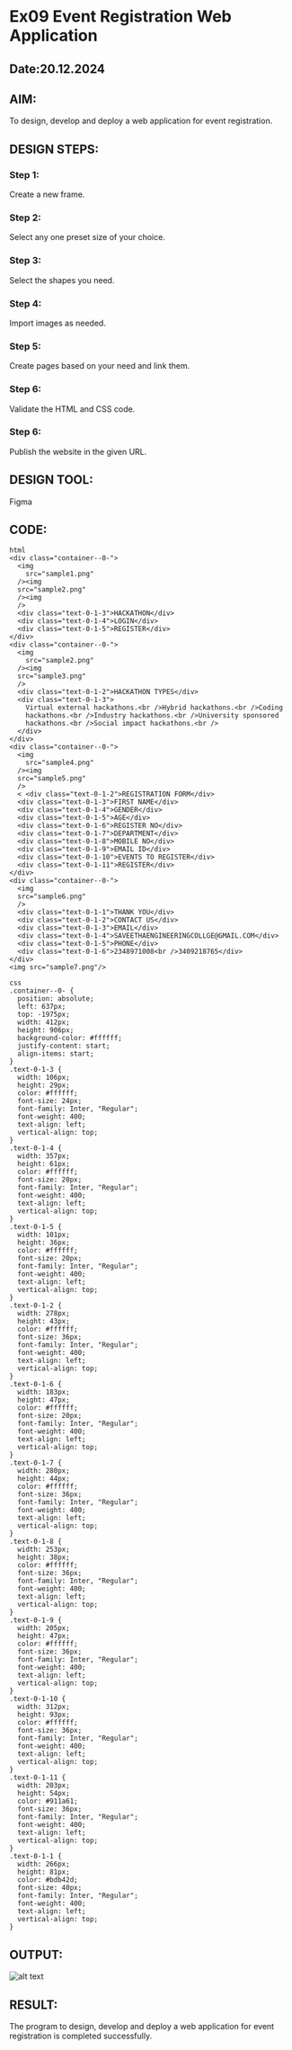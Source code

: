 # Ex09 Event Registration Web Application
## Date:20.12.2024

## AIM:
To design, develop and deploy a web application for event registration.

## DESIGN STEPS:

### Step 1:
Create a new frame.

### Step 2:
Select any one preset size of your choice.

### Step 3:
Select the shapes you need.

### Step 4:
Import images as needed.

### Step 5:
Create pages based on your need and link them.

### Step 6:

Validate the HTML and CSS code.

### Step 6:

Publish the website in the given URL.

## DESIGN TOOL:
Figma

## CODE:
```
html
<div class="container--0-">
  <img
    src="sample1.png"
  /><img
  src="sample2.png"
  /><img
  />
  <div class="text-0-1-3">HACKATHON</div>
  <div class="text-0-1-4">LOGIN</div>
  <div class="text-0-1-5">REGISTER</div>
</div>
<div class="container--0-">
  <img
    src="sample2.png"
  /><img
  src="sample3.png"
  />
  <div class="text-0-1-2">HACKATHON TYPES</div>
  <div class="text-0-1-3">
    Virtual external hackathons.<br />Hybrid hackathons.<br />Coding
    hackathons.<br />Industry hackathons.<br />University sponsored
    hackathons.<br />Social impact hackathons.<br />
  </div>
</div>
<div class="container--0-">
  <img
    src="sample4.png"
  /><img
  src="sample5.png"
  />
  < <div class="text-0-1-2">REGISTRATION FORM</div>
  <div class="text-0-1-3">FIRST NAME</div>
  <div class="text-0-1-4">GENDER</div>
  <div class="text-0-1-5">AGE</div>
  <div class="text-0-1-6">REGISTER NO</div>
  <div class="text-0-1-7">DEPARTMENT</div>
  <div class="text-0-1-8">MOBILE NO</div>
  <div class="text-0-1-9">EMAIL ID</div>
  <div class="text-0-1-10">EVENTS TO REGISTER</div>
  <div class="text-0-1-11">REGISTER</div>
</div>
<div class="container--0-">
  <img
  src="sample6.png"
  />
  <div class="text-0-1-1">THANK YOU</div>
  <div class="text-0-1-2">CONTACT US</div>
  <div class="text-0-1-3">EMAIL</div>
  <div class="text-0-1-4">SAVEETHAENGINEERINGCOLLGE@GMAIL.COM</div>
  <div class="text-0-1-5">PHONE</div>
  <div class="text-0-1-6">2348971008<br />3409218765</div>
</div>
<img src="sample7.png"/>

css
.container--0- {
  position: absolute;
  left: 637px;
  top: -1975px;
  width: 412px;
  height: 906px;
  background-color: #ffffff;
  justify-content: start;
  align-items: start;
}
.text-0-1-3 {
  width: 106px;
  height: 29px;
  color: #ffffff;
  font-size: 24px;
  font-family: Inter, "Regular";
  font-weight: 400;
  text-align: left;
  vertical-align: top;
}
.text-0-1-4 {
  width: 357px;
  height: 61px;
  color: #ffffff;
  font-size: 20px;
  font-family: Inter, "Regular";
  font-weight: 400;
  text-align: left;
  vertical-align: top;
}
.text-0-1-5 {
  width: 101px;
  height: 36px;
  color: #ffffff;
  font-size: 20px;
  font-family: Inter, "Regular";
  font-weight: 400;
  text-align: left;
  vertical-align: top;
}
.text-0-1-2 {
  width: 278px;
  height: 43px;
  color: #ffffff;
  font-size: 36px;
  font-family: Inter, "Regular";
  font-weight: 400;
  text-align: left;
  vertical-align: top;
}
.text-0-1-6 {
  width: 183px;
  height: 47px;
  color: #ffffff;
  font-size: 20px;
  font-family: Inter, "Regular";
  font-weight: 400;
  text-align: left;
  vertical-align: top;
}
.text-0-1-7 {
  width: 280px;
  height: 44px;
  color: #ffffff;
  font-size: 36px;
  font-family: Inter, "Regular";
  font-weight: 400;
  text-align: left;
  vertical-align: top;
}
.text-0-1-8 {
  width: 253px;
  height: 38px;
  color: #ffffff;
  font-size: 36px;
  font-family: Inter, "Regular";
  font-weight: 400;
  text-align: left;
  vertical-align: top;
}
.text-0-1-9 {
  width: 205px;
  height: 47px;
  color: #ffffff;
  font-size: 36px;
  font-family: Inter, "Regular";
  font-weight: 400;
  text-align: left;
  vertical-align: top;
}
.text-0-1-10 {
  width: 312px;
  height: 93px;
  color: #ffffff;
  font-size: 36px;
  font-family: Inter, "Regular";
  font-weight: 400;
  text-align: left;
  vertical-align: top;
}
.text-0-1-11 {
  width: 203px;
  height: 54px;
  color: #911a61;
  font-size: 36px;
  font-family: Inter, "Regular";
  font-weight: 400;
  text-align: left;
  vertical-align: top;
}
.text-0-1-1 {
  width: 266px;
  height: 81px;
  color: #bdb42d;
  font-size: 40px;
  font-family: Inter, "Regular";
  font-weight: 400;
  text-align: left;
  vertical-align: top;
}
```
## OUTPUT:
![alt text](<Screenshot (82).png>)

## RESULT:
The program to design, develop and deploy a web application for event registration is completed successfully.

